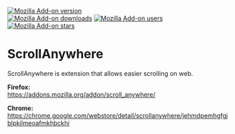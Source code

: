 [![Mozilla Add-on version](https://img.shields.io/amo/v/scroll_anywhere.svg)](https://addons.mozilla.org/addon/scroll_anywhere/?src=external-github-shield-downloads)  
[![Mozilla Add-on downloads](https://img.shields.io/amo/d/scroll_anywhere.svg)](https://addons.mozilla.org/addon/scroll_anywhere/?src=external-github-shield-downloads)
[![Mozilla Add-on users](https://img.shields.io/amo/users/scroll_anywhere.svg)](https://addons.mozilla.org/addon/scroll_anywhere/statistics/)
[![Mozilla Add-on stars](https://img.shields.io/amo/stars/scroll_anywhere.svg)](https://addons.mozilla.org/addon/scroll_anywhere/reviews/)

# ScrollAnywhere

ScrollAnywhere is extension that allows easier scrolling on web.

**Firefox:**  
https://addons.mozilla.org/addon/scroll_anywhere/

**Chrome:**  
https://chrome.google.com/webstore/detail/scrollanywhere/jehmdpemhgfgjblpkilmeoafmkhbckhi


